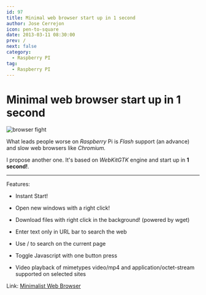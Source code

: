 ```yaml
---
id: 97
title: Minimal web browser start up in 1 second
author: Jose Cerrejon
icon: pen-to-square
date: 2013-03-11 08:30:00
prev: /
next: false
category:
  - Raspberry PI
tag:
  - Raspberry PI
---
```


# Minimal web browser start up in 1 second

![browser fight](/images/browser_fight.jpg)

What leads people worse on *Raspberry* Pi is *Flash* support (an advance) and slow web browsers like *Chromium.*

I propose another one. It's based on *WebKitGTK* engine and start up in **1 second!**.

- - -
Features:

* Instant Start!

* Open new windows with a right click!

* Download files with right click in the background! (powered by wget)

* Enter text only in URL bar to search the web

* Use / to search on the current page

* Toggle Javascript with one button press

* Video playback of mimetypes video/mp4 and application/octet-stream supported on selected sites

Link: [Minimalist Web Browser](http://code.google.com/p/minimal-web-browser/downloads/list)